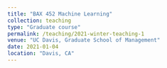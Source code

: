 ```yaml
---
title: "BAX 452 Machine Learning"
collection: teaching
type: "Graduate course"
permalink: /teaching/2021-winter-teaching-1
venue: "UC Davis, Graduate School of Management"
date: 2021-01-04
location: "Davis, CA"
---
```

